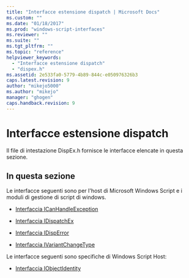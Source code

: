 ```yaml
---
title: "Interfacce estensione dispatch | Microsoft Docs"
ms.custom: ""
ms.date: "01/18/2017"
ms.prod: "windows-script-interfaces"
ms.reviewer: ""
ms.suite: ""
ms.tgt_pltfrm: ""
ms.topic: "reference"
helpviewer_keywords: 
  - "Interfacce estensione dispatch"
  - "dispex.h"
ms.assetid: 2e533fa0-5779-4b89-844c-e050976326b3
caps.latest.revision: 9
author: "mikejo5000"
ms.author: "mikejo"
manager: "ghogen"
caps.handback.revision: 9
---
```

# Interfacce estensione dispatch
Il file di intestazione DispEx.h fornisce le interfacce elencate in questa sezione.  
  
## In questa sezione  
 Le interfacce seguenti sono per l'host di Microsoft Windows Script e i moduli di gestione di script di windows.  
  
-   [Interfaccia ICanHandleException](../../winscript/reference/icanhandleexception-interface.md)  
  
-   [Interfaccia IDispatchEx](../../winscript/reference/idispatchex-interface.md)  
  
-   [Interfaccia IDispError](../../winscript/reference/idisperror-interface.md)  
  
-   [Interfaccia IVariantChangeType](../../winscript/reference/ivariantchangetype-interface.md)  
  
 Le interfacce seguenti sono specifiche di Windows Script Host:  
  
-   [Interfaccia IObjectIdentity](../../winscript/reference/iobjectidentity-interface.md)